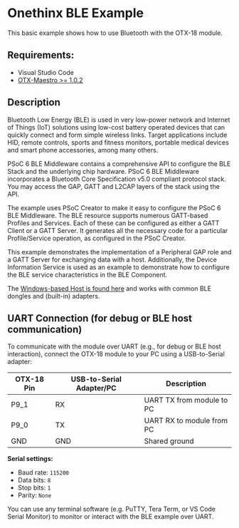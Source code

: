 # Onethinx BLE Example

This basic example shows how to use Bluetooth with the OTX-18 module.

## Requirements:
- Visual Studio Code
- [OTX-Maestro >= 1.0.2](https://github.com/onethinx/OTX-Maestro)

## Description

Bluetooth Low Energy (BLE) is used in very low-power network and Internet of Things (IoT) solutions using low-cost battery operated devices that can quickly connect and form simple wireless links. Target applications include HID, remote controls, sports and fitness monitors, portable medical devices and smart phone accessories, among many others.

PSoC 6 BLE Middleware contains a comprehensive API to configure the BLE Stack and the underlying chip hardware. PSoC 6 BLE Middleware incorporates a Bluetooth Core Specification v5.0 compliant protocol stack. You may access the GAP, GATT and L2CAP layers of the stack using the API.

The example uses PSoC Creator to make it easy to configure the PSoC 6 BLE Middleware. The BLE resource supports numerous GATT-based Profiles and Services. Each of these can be configured as either a GATT Client or a GATT Server. It generates all the necessary code for a particular Profile/Service operation, as configured in the PSoC Creator.

This example demonstrates the implementation of a Peripheral GAP role and a GATT Server for exchanging data with a host. Additionally, the Device Information Service is used as an example to demonstrate how to configure the BLE service characteristics in the BLE Component.

The [Windows-based Host is found here](https://github.com/onethinx/BLE-example-host) and works with common BLE dongles and (built-in) adapters.

## UART Connection (for debug or BLE host communication)

To communicate with the module over UART (e.g., for debug or BLE host interaction), connect the OTX-18 module to your PC using a USB-to-Serial adapter:

| OTX-18 Pin | USB-to-Serial Adapter/PC | Description       |
|------------|--------------------------|-------------------|
| P9_1       | RX                       | UART TX from module to PC |
| P9_0       | TX                       | UART RX to module from PC |
| GND        | GND                      | Shared ground     |

**Serial settings:**
- Baud rate: `115200`
- Data bits: `8`
- Stop bits: `1`
- Parity: `None`

You can use any terminal software (e.g. PuTTY, Tera Term, or VS Code Serial Monitor) to monitor or interact with the BLE example over UART.

